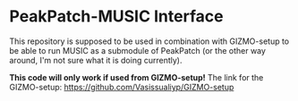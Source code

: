 # PeakPatch-MUSIC Interface

This repository is supposed to be used in combination with GIZMO-setup to be able to run MUSIC
as a submodule of PeakPatch (or the other way around, I'm not sure what it is doing currently).

**This code will only work if used from GIZMO-setup!**
The link for the GIZMO-setup: https://github.com/Vasissualiyp/GIZMO-setup
